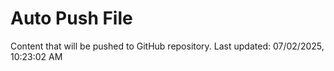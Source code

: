 # Auto Push File

Content that will be pushed to GitHub repository.
Last updated: 07/02/2025, 10:23:02 AM